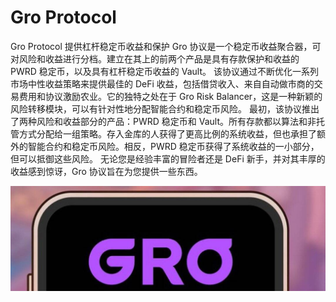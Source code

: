 # Gro Protocol

Gro Protocol 提供杠杆稳定币收益和保护
Gro 协议是一个稳定币收益聚合器，可对风险和收益进行分档。建立在其上的前两个产品是具有存款保护和收益的 PWRD 稳定币，以及具有杠杆稳定币收益的 Vault。
该协议通过不断优化一系列市场中性收益策略来提供最佳的 DeFi 收益，包括借贷收入、来自自动做市商的交易费用和协议激励农业。它的独特之处在于 Gro Risk Balancer，这是一种新颖的风险转移模块，可以有针对性地分配智能合约和稳定币风险。
最初，该协议推出了两种风险和收益部分的产品：PWRD 稳定币和 Vault。所有存款都以算法和非托管方式分配给一组策略。存入金库的人获得了更高比例的系统收益，但也承担了额外的智能合约和稳定币风险。相反，PWRD 稳定币获得了系统收益的一小部分，但可以抵御这些风险。
无论您是经验丰富的冒险者还是 DeFi 新手，并对其丰厚的收益感到惊讶，Gro 协议旨在为您提供一些东西。

![1080x360](1080x360.jpg)
